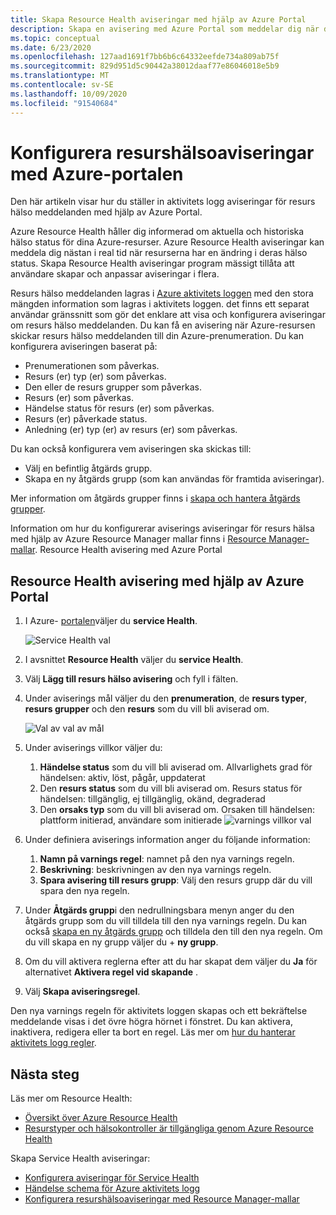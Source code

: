 ```yaml
---
title: Skapa Resource Health aviseringar med hjälp av Azure Portal
description: Skapa en avisering med Azure Portal som meddelar dig när dina Azure-resurser blir otillgängliga.
ms.topic: conceptual
ms.date: 6/23/2020
ms.openlocfilehash: 127aad1691f7bb6b6c64332eefde734a809ab75f
ms.sourcegitcommit: 829d951d5c90442a38012daaf77e86046018e5b9
ms.translationtype: MT
ms.contentlocale: sv-SE
ms.lasthandoff: 10/09/2020
ms.locfileid: "91540684"
---
```

# <a name="configure-resource-health-alerts-using-azure-portal"></a>Konfigurera resurshälsoaviseringar med Azure-portalen

Den här artikeln visar hur du ställer in aktivitets logg aviseringar för resurs hälso meddelanden med hjälp av Azure Portal.

Azure Resource Health håller dig informerad om aktuella och historiska hälso status för dina Azure-resurser. Azure Resource Health aviseringar kan meddela dig nästan i real tid när resurserna har en ändring i deras hälso status. Skapa Resource Health aviseringar program mässigt tillåta att användare skapar och anpassar aviseringar i flera.

Resurs hälso meddelanden lagras i [Azure aktivitets loggen](../azure-monitor/platform/platform-logs-overview.md) med den stora mängden information som lagras i aktivitets loggen. det finns ett separat användar gränssnitt som gör det enklare att visa och konfigurera aviseringar om resurs hälso meddelanden.
Du kan få en avisering när Azure-resursen skickar resurs hälso meddelanden till din Azure-prenumeration. Du kan konfigurera aviseringen baserat på:

* Prenumerationen som påverkas.
* Resurs (er) typ (er) som påverkas.
* Den eller de resurs grupper som påverkas.
* Resurs (er) som påverkas.
* Händelse status för resurs (er) som påverkas.
* Resurs (er) påverkade status.
* Anledning (er) typ (er) av resurs (er) som påverkas.

Du kan också konfigurera vem aviseringen ska skickas till:

* Välj en befintlig åtgärds grupp.
* Skapa en ny åtgärds grupp (som kan användas för framtida aviseringar).

Mer information om åtgärds grupper finns i [skapa och hantera åtgärds grupper](../azure-monitor/platform/action-groups.md).

Information om hur du konfigurerar aviserings aviseringar för resurs hälsa med hjälp av Azure Resource Manager mallar finns i [Resource Manager-mallar](./resource-health-alert-arm-template-guide.md).
Resource Health avisering med Azure Portal

## <a name="resource-health-alert-using-azure-portal"></a>Resource Health avisering med hjälp av Azure Portal

1. I Azure- [portalen](https://portal.azure.com/)väljer du **service Health**.

    ![Service Health val](./media/resource-health-alert-monitor-guide/service-health-selection.png)
2. I avsnittet **Resource Health** väljer du **service Health**.
3. Välj **Lägg till resurs hälso avisering** och fyll i fälten.
4. Under aviserings mål väljer du den **prenumeration**, de **resurs typer**, **resurs grupper** och den **resurs** som du vill bli aviserad om.

    ![Val av val av mål](./media/resource-health-alert-monitor-guide/alert-target.png)

5. Under aviserings villkor väljer du:
    1. **Händelse status** som du vill bli aviserad om. Allvarlighets grad för händelsen: aktiv, löst, pågår, uppdaterat
    2. Den **resurs status** som du vill bli aviserad om. Resurs status för händelsen: tillgänglig, ej tillgänglig, okänd, degraderad
    3. Den **orsaks typ** som du vill bli aviserad om. Orsaken till händelsen: plattform initierad, användare som initierade ![ varnings villkor val](./media/resource-health-alert-monitor-guide/alert-condition.png)
6. Under definiera aviserings information anger du följande information:
    1. **Namn på varnings regel**: namnet på den nya varnings regeln.
    2. **Beskrivning**: beskrivningen av den nya varnings regeln.
    3. **Spara avisering till resurs grupp**: Välj den resurs grupp där du vill spara den nya regeln.
7. Under **Åtgärds grupp**i den nedrullningsbara menyn anger du den åtgärds grupp som du vill tilldela till den nya varnings regeln. Du kan också [skapa en ny åtgärds grupp](../azure-monitor/platform/action-groups.md) och tilldela den till den nya regeln. Om du vill skapa en ny grupp väljer du + **ny grupp**.
8. Om du vill aktivera reglerna efter att du har skapat dem väljer du **Ja** för alternativet **Aktivera regel vid skapande** .
9. Välj **Skapa aviseringsregel**.

Den nya varnings regeln för aktivitets loggen skapas och ett bekräftelse meddelande visas i det övre högra hörnet i fönstret.
Du kan aktivera, inaktivera, redigera eller ta bort en regel. Läs mer om [hur du hanterar aktivitets logg regler](../azure-monitor/platform/alerts-activity-log.md#view-and-manage-in-the-azure-portal).

## <a name="next-steps"></a>Nästa steg

Läs mer om Resource Health:

* [Översikt över Azure Resource Health](Resource-health-overview.md)
* [Resurstyper och hälsokontroller är tillgängliga genom Azure Resource Health](resource-health-checks-resource-types.md)

Skapa Service Health aviseringar:

* [Konfigurera aviseringar för Service Health](./alerts-activity-log-service-notifications-portal.md) 
* [Händelse schema för Azure aktivitets logg](../azure-monitor/platform/activity-log-schema.md)
* [Konfigurera resurshälsoaviseringar med Resource Manager-mallar](./resource-health-alert-arm-template-guide.md)
